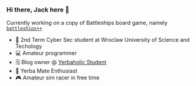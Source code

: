 ### Hi there, Jack here 👋

Currently working on a copy of Battleships board game, namely [`battleships++`](https://github.com/jakubgorsky/battleships_game "battleships++ repo link")

- 🏫 2nd Term Cyber Sec student at Wroclaw University of Science and Techology
- 💻 Amateur programmer
- 🗒️ Blog owner @ [Yerbaholic Student](https://yerbaholic.online "Yerbaholic.Online")
- 🧉 Yerba Mate Enthusiast
- 🎮 Amateur sim racer in free time
